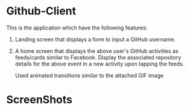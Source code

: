 # Github-Client

This is the application which have the following features:

1. Landing screen that displays a form to input a GitHub username.
2. A home screen that displays the above user's GitHub activities as feeds/cards similar to Facebook.
   Display the associated repository details for the above event in a new activity upon tapping the feeds.
   
   Used animated transitions similar to the attached GIF image 
   
   
# ScreenShots

